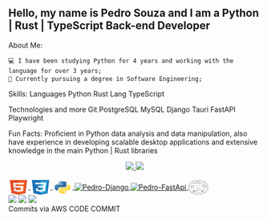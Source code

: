 ## Hello, my name is Pedro Souza and I am a Python | Rust | TypeScript Back-end Developer
About Me:

    💻 I have been studying Python for 4 years and working with the language for over 3 years;
    📖 Currently pursuing a degree in Software Engineering;

Skills:
Languages
    Python
    Rust Lang
    TypeScript

Technologies and more
    Git
    PostgreSQL
    MySQL
    Django
    Tauri
    FastAPI
    Playwright

Fun Facts: Proficient in Python data analysis and data manipulation, also have experience in developing scalable desktop applications and extensive knowledge in the main Python | Rust libraries
<div align="center">
  <a href="https://github.com/pedro1840">
  <img height="180em" src="https://github-readme-stats.vercel.app/api?username=pedro1840&show_icons=true&theme=dracula&include_all_commits=true&count_private=true"/>
  <img height="180em" src="https://github-readme-stats.vercel.app/api/top-langs/?username=pedro1840&layout=compact&langs_count=7&theme=dracula"/>
</div>
<div style="display: inline_block"><br>
  <img align="center" alt="Pedro-HTML" height="30" width="40" src="https://raw.githubusercontent.com/devicons/devicon/master/icons/html5/html5-original.svg">
  <img align="center" alt="Pedro-CSS" height="30" width="40" src="https://raw.githubusercontent.com/devicons/devicon/master/icons/css3/css3-original.svg">
  <img align="center" alt="Pedro-Python" height="30" width="40" src="https://raw.githubusercontent.com/devicons/devicon/master/icons/python/python-original.svg">
  <img align="center" alt="Pedro-Django" height="30" width="40" src="https://cdn.jsdelivr.net/gh/devicons/devicon/icons/django/django-plain.svg">
  <img align="center" alt="Pedro-FastApi" height="30" width="40" src="https://cdn.jsdelivr.net/gh/devicons/devicon/icons/fastapi/fastapi-original.svg">
  <img align="center" alt="Pedro-Rust" height="30" width="40" src="https://raw.githubusercontent.com/devicons/devicon/6910f0503efdd315c8f9b858234310c06e04d9c0/icons/rust/rust-line.svg">
</div>
<div> 
  <a href="https://www.instagram.com/pedro_sou18/" target="_blank"><img src="https://img.shields.io/badge/-Instagram-%23E4405F?style=for-the-badge&logo=instagram&logoColor=white" target="_blank"></a>
  <a href = "mailto:pedrocontato1840@gmail.com"><img src="https://img.shields.io/badge/-Gmail-%23333?style=for-the-badge&logo=gmail&logoColor=white" target="_blank"></a>
  <a href="https://www.linkedin.com/in/pedro-souza-3966aa22b/" target="_blank"><img src="https://img.shields.io/badge/-LinkedIn-%230077B5?style=for-the-badge&logo=linkedin&logoColor=white" target="_blank"></a>
</div>
Commits via AWS CODE COMMIT
